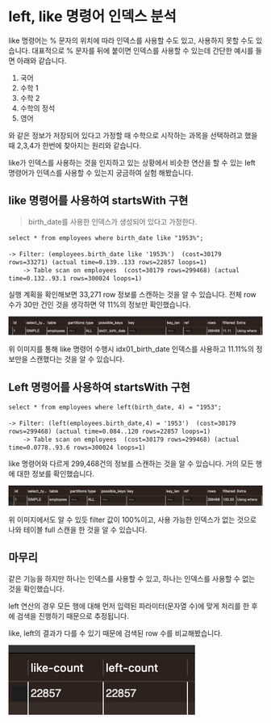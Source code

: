 # left, like 명령어 인덱스 분석

like 명령어는 % 문자의 위치에 따라 인덱스를 사용할 수도 있고, 사용하지 못할 수도 있습니다.
대표적으로 % 문자를 뒤에 붙이면 인덱스를 사용할 수 있는데 간단한 예시를 들면 아래와 같습니다.

1. 국어
2. 수학 1
3. 수학 2
4. 수학의 정석
5. 영어

와 같은 정보가 저장되어 있다고 가정할 때 수학으로 시작하는 과목을 선택하려고 했을 때 2,3,4가 한번에 찾아지는 원리와 같습니다.

like가 인덱스를 사용하는 것을 인지하고 있는 상황에서 비슷한 연산을 할 수 있는 left 명령어가 인덱스를 사용할 수 있는지 궁금하여 실험 해봤습니다.

## like 명령어를 사용하여 startsWith 구현
> birth_date를 사용한 인덱스가 생성되어 있다고 가정한다.

```
select * from employees where birth_date like "1953%";

-> Filter: (employees.birth_date like '1953%')  (cost=30179 rows=33271) (actual time=0.139..133 rows=22857 loops=1)
    -> Table scan on employees  (cost=30179 rows=299468) (actual time=0.132..93.1 rows=300024 loops=1)
```

실행 계획을 확인해보면 33,271 row 정보를 스캔하는 것을 알 수 있습니다. 전체 row 수가 30만 건인 것을 생각하면 약 11%의 정보만 확인했습니다.

![](./images/like.png)

위 이미지를 통해 like 명령어 수행시 idx01_birth_date 인덱스를 사용하고 11.11%의 정보만을 스캔했다는 것을 알 수 있습니다.


## Left 명령어를 사용하여 startsWith 구현

```
select * from employees where left(birth_date, 4) = "1953";

-> Filter: (left(employees.birth_date,4) = '1953')  (cost=30179 rows=299468) (actual time=0.084..120 rows=22857 loops=1)
    -> Table scan on employees  (cost=30179 rows=299468) (actual time=0.0778..93.6 rows=300024 loops=1)
```

like 명령어와 다르게 299,468건의 정보를 스캔하는 것을 알 수 있습니다. 거의 모든 행에 대한 정보를 확인했습니다.

![](./images/left.png)

위 이미지에서도 알 수 있듯 filter 값이 100%이고, 사용 가능한 인덱스가 없는 것으로 나와 테이블 full 스캔을 한 것을 알 수 있습니다.

## 마무리
같은 기능을 하지만 하나는 인덱스를 사용할 수 있고, 하나는 인덱스를 사용할 수 없는 것을 확인했습니다.

left 연산의 경우 모든 행에 대해 먼저 입력된 파라미터(문자열 수)에 맞게 처리를 한 후에 검색을 진행하기 때문으로 추정됩니다.

like, left의 결과가 다를 수 있기 때문에 검색된 row 수를 비교해봤습니다.

![](./images/compare_like_and_left.png)
